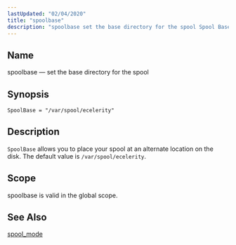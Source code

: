 ```yaml
---
lastUpdated: "02/04/2020"
title: "spoolbase"
description: "spoolbase set the base directory for the spool Spool Base var spool ecelerity Spool Base allows you to place your spool at an alternate location on the disk The default value is var spool ecelerity spoolbase is valid in the global scope spool mode..."
---
```


<a name="conf.ref.spoolbase"></a> 
## Name

spoolbase — set the base directory for the spool

## Synopsis

`SpoolBase = "/var/spool/ecelerity"`

<a name="idp11864848"></a> 
## Description

`SpoolBase` allows you to place your spool at an alternate location on the disk. The default value is `/var/spool/ecelerity`.

<a name="idp11867392"></a> 
## Scope

spoolbase is valid in the global scope.

<a name="idp11869024"></a> 
## See Also

[spool_mode](/momentum/3/3-reference/3-reference-conf-ref-spool-mode)